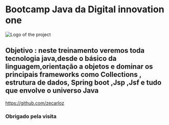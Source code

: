 # Bootcamp Java da Digital innovation one
![Logo of the project](https://icon-library.com/images/java-icon-image/java-icon-image-12.jpg)

## Objetivo : neste treinamento veremos toda tecnologia java,desde o básico da linguagem,orientação a objetos e dominar os principais frameworks como Collections , estrutura de dados, Spring boot ,Jsp ,Jsf e tudo que envolve o universo Java
https://github.com/zecarloz
### Obrigado pela visita  
